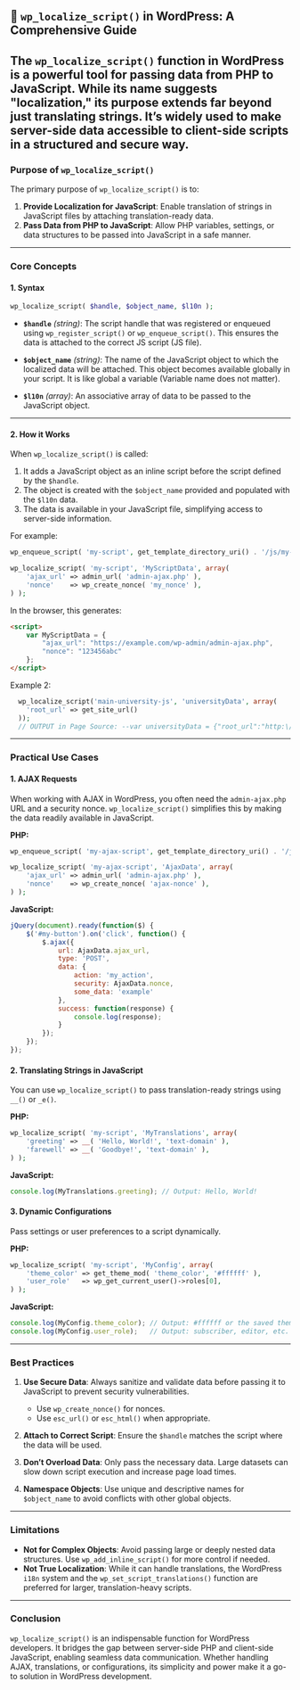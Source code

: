 ## 📌 `wp_localize_script()` in WordPress: A Comprehensive Guide

The `wp_localize_script()` function in WordPress is a powerful tool for passing data from PHP to JavaScript. While its name suggests "localization," its purpose extends far beyond just translating strings. It’s widely used to make server-side data accessible to client-side scripts in a structured and secure way.
---

### **Purpose of `wp_localize_script()`**
The primary purpose of `wp_localize_script()` is to:
1. **Provide Localization for JavaScript**: Enable translation of strings in JavaScript files by attaching translation-ready data.
2. **Pass Data from PHP to JavaScript**: Allow PHP variables, settings, or data structures to be passed into JavaScript in a safe manner.

---

### **Core Concepts**

#### **1. Syntax**
```php
wp_localize_script( $handle, $object_name, $l10n );
```

- **`$handle`** *(string)*: The script handle that was registered or enqueued using `wp_register_script()` or `wp_enqueue_script()`. This ensures the data is attached to the correct JS script (JS file).
  
- **`$object_name`** *(string)*: The name of the JavaScript object to which the localized data will be attached. This object becomes available globally in your script. It is like global a variable (Variable name does not matter).
  
- **`$l10n`** *(array)*: An associative array of data to be passed to the JavaScript object.

---

#### **2. How it Works**
When `wp_localize_script()` is called:
1. It adds a JavaScript object as an inline script before the script defined by the `$handle`.
2. The object is created with the `$object_name` provided and populated with the `$l10n` data.
3. The data is available in your JavaScript file, simplifying access to server-side information.

For example:
```php
wp_enqueue_script( 'my-script', get_template_directory_uri() . '/js/my-script.js', array(), '1.0', true );

wp_localize_script( 'my-script', 'MyScriptData', array(
    'ajax_url' => admin_url( 'admin-ajax.php' ),
    'nonce'    => wp_create_nonce( 'my_nonce' ),
) );
```
In the browser, this generates:
```html
<script>
    var MyScriptData = {
        "ajax_url": "https://example.com/wp-admin/admin-ajax.php",
        "nonce": "123456abc"
    };
</script>
```

Example 2:

```php
  wp_localize_script('main-university-js', 'universityData', array(
    'root_url' => get_site_url()
  ));
  // OUTPUT in Page Source: --var universityData = {"root_url":"http:\/\/localhost:10033"};--
```

---

### **Practical Use Cases**

#### **1. AJAX Requests**
When working with AJAX in WordPress, you often need the `admin-ajax.php` URL and a security nonce. `wp_localize_script()` simplifies this by making the data readily available in JavaScript.

**PHP:**
```php
wp_enqueue_script( 'my-ajax-script', get_template_directory_uri() . '/js/ajax-script.js', array('jquery'), null, true );

wp_localize_script( 'my-ajax-script', 'AjaxData', array(
    'ajax_url' => admin_url( 'admin-ajax.php' ),
    'nonce'    => wp_create_nonce( 'ajax-nonce' ),
) );
```

**JavaScript:**
```javascript
jQuery(document).ready(function($) {
    $('#my-button').on('click', function() {
        $.ajax({
            url: AjaxData.ajax_url,
            type: 'POST',
            data: {
                action: 'my_action',
                security: AjaxData.nonce,
                some_data: 'example'
            },
            success: function(response) {
                console.log(response);
            }
        });
    });
});
```

#### **2. Translating Strings in JavaScript**
You can use `wp_localize_script()` to pass translation-ready strings using `__()` or `_e()`.

**PHP:**
```php
wp_localize_script( 'my-script', 'MyTranslations', array(
    'greeting' => __( 'Hello, World!', 'text-domain' ),
    'farewell' => __( 'Goodbye!', 'text-domain' ),
) );
```

**JavaScript:**
```javascript
console.log(MyTranslations.greeting); // Output: Hello, World!
```

#### **3. Dynamic Configurations**
Pass settings or user preferences to a script dynamically.

**PHP:**
```php
wp_localize_script( 'my-script', 'MyConfig', array(
    'theme_color' => get_theme_mod( 'theme_color', '#ffffff' ),
    'user_role'   => wp_get_current_user()->roles[0],
) );
```

**JavaScript:**
```javascript
console.log(MyConfig.theme_color); // Output: #ffffff or the saved theme color
console.log(MyConfig.user_role);   // Output: subscriber, editor, etc.
```

---

### **Best Practices**

1. **Use Secure Data**: Always sanitize and validate data before passing it to JavaScript to prevent security vulnerabilities.
   - Use `wp_create_nonce()` for nonces.
   - Use `esc_url()` or `esc_html()` when appropriate.
   
2. **Attach to Correct Script**: Ensure the `$handle` matches the script where the data will be used.

3. **Don’t Overload Data**: Only pass the necessary data. Large datasets can slow down script execution and increase page load times.

4. **Namespace Objects**: Use unique and descriptive names for `$object_name` to avoid conflicts with other global objects.

---

### **Limitations**
- **Not for Complex Objects**: Avoid passing large or deeply nested data structures. Use `wp_add_inline_script()` for more control if needed.
- **Not True Localization**: While it can handle translations, the WordPress `i18n` system and the `wp_set_script_translations()` function are preferred for larger, translation-heavy scripts.

---

### **Conclusion**
`wp_localize_script()` is an indispensable function for WordPress developers. It bridges the gap between server-side PHP and client-side JavaScript, enabling seamless data communication. Whether handling AJAX, translations, or configurations, its simplicity and power make it a go-to solution in WordPress development.